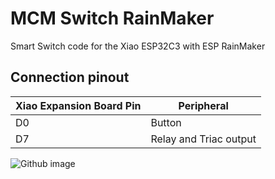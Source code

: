 # MCM Switch RainMaker
Smart Switch code for the Xiao ESP32C3 with ESP RainMaker

## Connection pinout

| Xiao Expansion Board Pin  | Peripheral  |
| ------------------------- | -------------- |
| D0              | Button   |
| D7              | Relay and Triac output   |

![Github image](https://user-images.githubusercontent.com/49886387/223121266-b73ec645-4c20-44f2-a1c1-20286dffe104.jpg)
